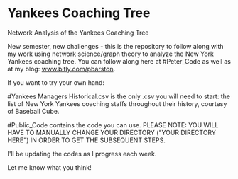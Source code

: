 # Yankees Coaching Tree

Network Analysis of the Yankees Coaching Tree

New semester, new challenges - this is the repository to follow along with my work using network science/graph theory to analyze the New York Yankees coaching tree.
You can follow along here at #Peter_Code as well as at my blog: www.bitly.com/pbarston.

If you want to try your own hand:

#Yankees Managers Historical.csv is the only .csv you will need to start: the list of New York Yankees coaching staffs throughout their history, courtesy of Baseball Cube. 

#Public_Code contains the code you can use. PLEASE NOTE: YOU WILL HAVE TO MANUALLY CHANGE YOUR DIRECTORY ("YOUR DIRECTORY HERE") IN ORDER TO GET THE SUBSEQUENT STEPS.

I'll be updating the codes as I progress each week. 

Let me know what you think! 
